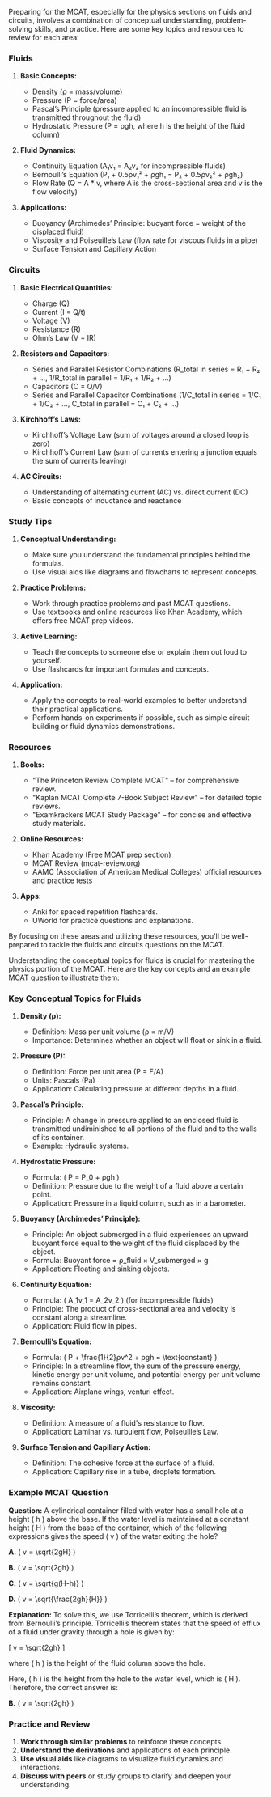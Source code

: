 Preparing for the MCAT, especially for the physics sections on fluids and circuits, involves a combination of conceptual understanding, problem-solving skills, and practice. Here are some key topics and resources to review for each area:

### Fluids
1. **Basic Concepts:**
   - Density (ρ = mass/volume)
   - Pressure (P = force/area)
   - Pascal’s Principle (pressure applied to an incompressible fluid is transmitted throughout the fluid)
   - Hydrostatic Pressure (P = ρgh, where h is the height of the fluid column)

2. **Fluid Dynamics:**
   - Continuity Equation (A₁v₁ = A₂v₂ for incompressible fluids)
   - Bernoulli’s Equation (P₁ + 0.5ρv₁² + ρgh₁ = P₂ + 0.5ρv₂² + ρgh₂)
   - Flow Rate (Q = A * v, where A is the cross-sectional area and v is the flow velocity)

3. **Applications:**
   - Buoyancy (Archimedes’ Principle: buoyant force = weight of the displaced fluid)
   - Viscosity and Poiseuille’s Law (flow rate for viscous fluids in a pipe)
   - Surface Tension and Capillary Action

### Circuits
1. **Basic Electrical Quantities:**
   - Charge (Q)
   - Current (I = Q/t)
   - Voltage (V)
   - Resistance (R)
   - Ohm’s Law (V = IR)

2. **Resistors and Capacitors:**
   - Series and Parallel Resistor Combinations (R_total in series = R₁ + R₂ + ..., 1/R_total in parallel = 1/R₁ + 1/R₂ + ...)
   - Capacitors (C = Q/V)
   - Series and Parallel Capacitor Combinations (1/C_total in series = 1/C₁ + 1/C₂ + ..., C_total in parallel = C₁ + C₂ + ...)

3. **Kirchhoff’s Laws:**
   - Kirchhoff’s Voltage Law (sum of voltages around a closed loop is zero)
   - Kirchhoff’s Current Law (sum of currents entering a junction equals the sum of currents leaving)

4. **AC Circuits:**
   - Understanding of alternating current (AC) vs. direct current (DC)
   - Basic concepts of inductance and reactance

### Study Tips
1. **Conceptual Understanding:**
   - Make sure you understand the fundamental principles behind the formulas.
   - Use visual aids like diagrams and flowcharts to represent concepts.

2. **Practice Problems:**
   - Work through practice problems and past MCAT questions.
   - Use textbooks and online resources like Khan Academy, which offers free MCAT prep videos.

3. **Active Learning:**
   - Teach the concepts to someone else or explain them out loud to yourself.
   - Use flashcards for important formulas and concepts.

4. **Application:**
   - Apply the concepts to real-world examples to better understand their practical applications.
   - Perform hands-on experiments if possible, such as simple circuit building or fluid dynamics demonstrations.

### Resources
1. **Books:**
   - "The Princeton Review Complete MCAT" – for comprehensive review.
   - "Kaplan MCAT Complete 7-Book Subject Review" – for detailed topic reviews.
   - "Examkrackers MCAT Study Package" – for concise and effective study materials.

2. **Online Resources:**
   - Khan Academy (Free MCAT prep section)
   - MCAT Review (mcat-review.org)
   - AAMC (Association of American Medical Colleges) official resources and practice tests

3. **Apps:**
   - Anki for spaced repetition flashcards.
   - UWorld for practice questions and explanations.

By focusing on these areas and utilizing these resources, you'll be well-prepared to tackle the fluids and circuits questions on the MCAT.


Understanding the conceptual topics for fluids is crucial for mastering the physics portion of the MCAT. Here are the key concepts and an example MCAT question to illustrate them:

### Key Conceptual Topics for Fluids

1. **Density (ρ):**
   - Definition: Mass per unit volume (ρ = m/V)
   - Importance: Determines whether an object will float or sink in a fluid.

2. **Pressure (P):**
   - Definition: Force per unit area (P = F/A)
   - Units: Pascals (Pa)
   - Application: Calculating pressure at different depths in a fluid.

3. **Pascal’s Principle:**
   - Principle: A change in pressure applied to an enclosed fluid is transmitted undiminished to all portions of the fluid and to the walls of its container.
   - Example: Hydraulic systems.

4. **Hydrostatic Pressure:**
   - Formula: \( P = P_0 + ρgh \)
   - Definition: Pressure due to the weight of a fluid above a certain point.
   - Application: Pressure in a liquid column, such as in a barometer.

5. **Buoyancy (Archimedes’ Principle):**
   - Principle: An object submerged in a fluid experiences an upward buoyant force equal to the weight of the fluid displaced by the object.
   - Formula: Buoyant force = ρ_fluid × V_submerged × g
   - Application: Floating and sinking objects.

6. **Continuity Equation:**
   - Formula: \( A_1v_1 = A_2v_2 \) (for incompressible fluids)
   - Principle: The product of cross-sectional area and velocity is constant along a streamline.
   - Application: Fluid flow in pipes.

7. **Bernoulli’s Equation:**
   - Formula: \( P + \frac{1}{2}ρv^2 + ρgh = \text{constant} \)
   - Principle: In a streamline flow, the sum of the pressure energy, kinetic energy per unit volume, and potential energy per unit volume remains constant.
   - Application: Airplane wings, venturi effect.

8. **Viscosity:**
   - Definition: A measure of a fluid's resistance to flow.
   - Application: Laminar vs. turbulent flow, Poiseuille’s Law.

9. **Surface Tension and Capillary Action:**
   - Definition: The cohesive force at the surface of a fluid.
   - Application: Capillary rise in a tube, droplets formation.

### Example MCAT Question

**Question:**
A cylindrical container filled with water has a small hole at a height \( h \) above the base. If the water level is maintained at a constant height \( H \) from the base of the container, which of the following expressions gives the speed \( v \) of the water exiting the hole?

**A.** \( v = \sqrt{2gH} \)

**B.** \( v = \sqrt{2gh} \)

**C.** \( v = \sqrt{g(H-h)} \)

**D.** \( v = \sqrt{\frac{2gh}{H}} \)

**Explanation:**
To solve this, we use Torricelli’s theorem, which is derived from Bernoulli’s principle. Torricelli’s theorem states that the speed of efflux of a fluid under gravity through a hole is given by:

\[ v = \sqrt{2gh} \]

where \( h \) is the height of the fluid column above the hole.

Here, \( h \) is the height from the hole to the water level, which is \( H \). Therefore, the correct answer is:

**B.** \( v = \sqrt{2gh} \)

### Practice and Review
1. **Work through similar problems** to reinforce these concepts.
2. **Understand the derivations** and applications of each principle.
3. **Use visual aids** like diagrams to visualize fluid dynamics and interactions.
4. **Discuss with peers** or study groups to clarify and deepen your understanding.

